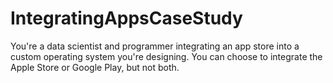 # IntegratingAppsCaseStudy
You're a data scientist and programmer integrating an app store into a custom operating system you're designing. You can choose to integrate the Apple Store or Google Play, but not both.
